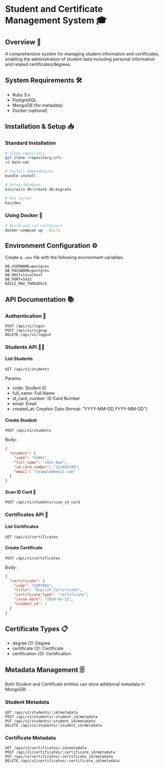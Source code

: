 # Student and Certificate Management System 🎓

## Overview 🎯
A comprehensive system for managing student information and certificates, enabling the administration of student data including personal information and related certificates/degrees.

## System Requirements 🛠
- Ruby 3.x
- PostgreSQL
- MongoDB (for metadata)
- Docker (optional)

## Installation & Setup 📥

### Standard Installation
```bash
# Clone repository
git clone <repository_url>
cd datn-cmt

# Install dependencies
bundle install

# Setup database
bin/rails db:create db:migrate

# Run server
bin/dev
```

### Using Docker 🐳
```bash
# Build and run containers
docker-compose up --build
```

## Environment Configuration ⚙️
Create a `.env` file with the following environment variables:
```
DB_USERNAME=postgres
DB_PASSWORD=postgres
DB_HOST=localhost
DB_PORT=5432
RAILS_MAX_THREADS=5
```

## API Documentation 📚

### Authentication 🔐
```
POST /api/v1/login
POST /api/v1/signup
DELETE /api/v1/logout
```

### Students API 👨‍🎓

#### List Students
```
GET /api/v1/students
```
Params:
- code: Student ID
- full_name: Full Name
- id_card_number: ID Card Number
- email: Email
- created_at: Creation Date (format: "YYYY-MM-DD,YYYY-MM-DD")

#### Create Student
```
POST /api/v1/students
```
Body:
```json
{
  "student": {
    "code": "SV001",
    "full_name": "John Doe",
    "id_card_number": "123456789",
    "email": "example@email.com"
  }
}
```

#### Scan ID Card 📱
```
POST /api/v1/students/scan_id_card
```

### Certificates API 📜

#### List Certificates
```
GET /api/v1/certificates
```

#### Create Certificate
```
POST /api/v1/certificates
```
Body:
```json
{
  "certificate": {
    "code": "CERT001",
    "title": "English Certificate",
    "certificate_type": "certificate",
    "issue_date": "2024-03-22",
    "student_id": 1
  }
}
```

## Certificate Types 📋
- degree (1): Degree
- certificate (2): Certificate
- certification (3): Certification

## Metadata Management 🗄️
Both Student and Certificate entities can store additional metadata in MongoDB:

### Student Metadata
```
GET /api/v1/students/:id/metadata
POST /api/v1/students/:student_id/metadata
PUT /api/v1/students/:student_id/metadata
DELETE /api/v1/students/:student_id/metadata
```

### Certificate Metadata
```
GET /api/v1/certificates/:id/metadata
POST /api/v1/certificates/:certificate_id/metadata
PUT /api/v1/certificates/:certificate_id/metadata
DELETE /api/v1/certificates/:certificate_id/metadata
```
